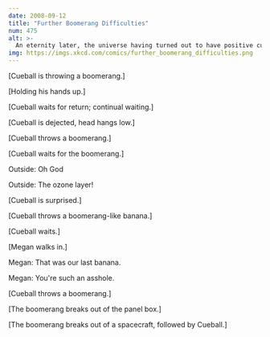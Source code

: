 ```yaml
---
date: 2008-09-12
title: "Further Boomerang Difficulties"
num: 475
alt: >-
  An eternity later, the universe having turned out to have positive curvature and lots of mass, the boomerang hits him in the back of the head.
img: https://imgs.xkcd.com/comics/further_boomerang_difficulties.png
---
```

[Cueball is throwing a boomerang.]

[Holding his hands up.]

[Cueball waits for return; continual waiting.]

[Cueball is dejected, head hangs low.]

[Cueball throws a boomerang.]

[Cueball waits for the boomerang.]

Outside: Oh God

Outside: The ozone layer!

[Cueball is surprised.]

[Cueball throws a boomerang-like banana.]

[Cueball waits.]

[Megan walks in.]

Megan: That was our last banana.

Megan: You're such an asshole.

[Cueball throws a boomerang.]

[The boomerang breaks out of the panel box.]

[The boomerang breaks out of a spacecraft, followed by Cueball.]